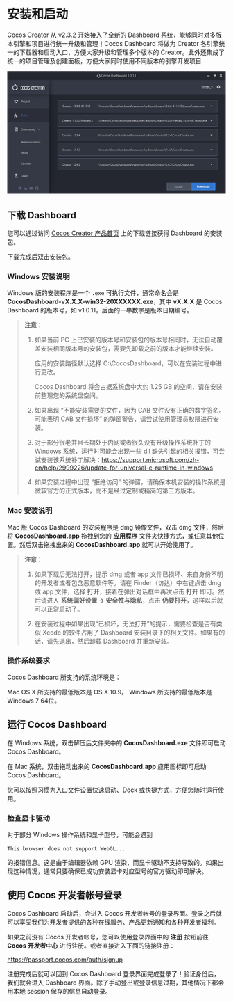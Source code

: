 # 安装和启动

Cocos Creator 从 v2.3.2 开始接入了全新的 Dashboard 系统，能够同时对多版本引擎和项目进行统一升级和管理！Cocos Dashboard 将做为 Creator 各引擎统一的下载器和启动入口，方便大家升级和管理多个版本的 Creator。此外还集成了统一的项目管理及创建面板，方便大家同时使用不同版本的引擎开发项目

![Dashboard](index/dashboard-editor.png)

## 下载 Dashboard

您可以通过访问 [Cocos Creator 产品首页](https://www.cocos.com/creator) 上的下载链接获得 Dashboard 的安装包。

下载完成后双击安装包。

### Windows 安装说明

Windows 版的安装程序是一个 `.exe` 可执行文件，通常命名会是 **CocosDashboard-vX.X.X-win32-20XXXXXX.exe**，其中 **vX.X.X** 是 Cocos Dashboard 的版本号，如 v1.0.11，后面的一串数字是版本日期编号。

> **注意**：
> 1. 如果当前 PC 上已安装的版本号和安装包的版本号相同时，无法自动覆盖安装相同版本号的安装包，需要先卸载之前的版本才能继续安装。
>
>     应用的安装路径默认选择 C:\CocosDashboard，可以在安装过程中进行更改。
>
>     Cocos Dashboard 将会占据系统盘中大约 1.25 GB 的空间，请在安装前整理您的系统盘空间。
> 2. 如果出现 “不能安装需要的文件，因为 CAB 文件没有正确的数字签名。可能表明 CAB 文件损坏” 的弹窗警告，请尝试使用管理员权限进行安装。
>
> 3. 对于部分很老并且长期处于内网或者很久没有升级操作系统补丁的 Windows 系统，运行时可能会出现一些 dll 缺失引起的相关报错，可尝试安装该系统补丁解决：<https://support.microsoft.com/zh-cn/help/2999226/update-for-universal-c-runtime-in-windows>
>
> 4. 如果安装过程中出现 “拒绝访问” 的弹窗，请确保本机安装的操作系统是微软官方的正式版本，而不是经过定制或精简的第三方版本。

### Mac 安装说明

Mac 版 Cocos Dashboard 的安装程序是 dmg 镜像文件，双击 dmg 文件，然后将 **CocosDashboard.app** 拖拽到您的 **应用程序** 文件夹快捷方式，或任意其他位置。然后双击拖拽出来的 **CocosDashboard.app** 就可以开始使用了。

> **注意**：
> 1. 如果下载后无法打开，提示 dmg 或者 app 文件已损坏、来自身份不明的开发者或者包含恶意软件等。请在 Finder（访达）中右键点击 dmg 或 app 文件，选择 **打开**，接着在弹出对话框中再次点击 **打开** 即可。然后请进入 **系统偏好设置 -> 安全性与隐私**，点击 **仍要打开**，这样以后就可以正常启动了。
>
> 2. 在安装过程中如果出现“已损坏，无法打开”的提示，需要检查是否有类似 Xcode 的软件占用了 Dashboard 安装目录下的相关文件。如果有的话，请先退出，然后卸载 Dashboard 并重新安装。

### 操作系统要求

Cocos Dashboard 所支持的系统环境是：

Mac OS X 所支持的最低版本是 OS X 10.9。
Windows 所支持的最低版本是 Windows 7 64位。

## 运行 Cocos Dashboard

在 Windows 系统，双击解压后文件夹中的 **CocosDashboard.exe** 文件即可启动 Cocos Dashboard。

在 Mac 系统，双击拖动出来的 **CocosDashboard.app** 应用图标即可启动 Cocos Dashboard。

您可以按照习惯为入口文件设置快速启动、Dock 或快捷方式，方便您随时运行使用。

### 检查显卡驱动

对于部分 Windows 操作系统和显卡型号，可能会遇到

```
This browser does not support WebGL...
```

的报错信息。这是由于编辑器依赖 GPU 渲染，而显卡驱动不支持导致的。如果出现这种情况，通常只要确保已成功安装显卡对应型号的官方驱动即可解决。

## 使用 Cocos 开发者帐号登录

Cocos Dashboard 启动后，会进入 Cocos 开发者帐号的登录界面。登录之后就可以享受我们为开发者提供的各种在线服务、产品更新通知和各种开发者福利。

如果之前没有 Cocos 开发者帐号，您可以使用登录界面中的 **注册** 按钮前往 **Cocos 开发者中心** 进行注册。或者直接进入下面的链接注册：

<https://passport.cocos.com/auth/signup>

注册完成后就可以回到 Cocos Dashboard 登录界面完成登录了！验证身份后，我们就会进入 Dashboard 界面。除了手动登出或登录信息过期，其他情况下都会用本地 session 保存的信息自动登录。
